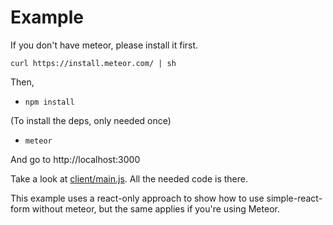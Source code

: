 # Example

If you don't have meteor, please install it first.

`curl https://install.meteor.com/ | sh`

Then,
* `npm install`

(To install the deps, only needed once)

* `meteor`

And go to http://localhost:3000

Take a look at [client/main.js][]. All the needed code is there.

This example uses a react-only approach to show how to use simple-react-form without meteor, but the same applies if you're
using Meteor.

[client/main.js]: https://github.com/fermuch/simple-react-form-bootstrap/blob/master/example/client/main.js
